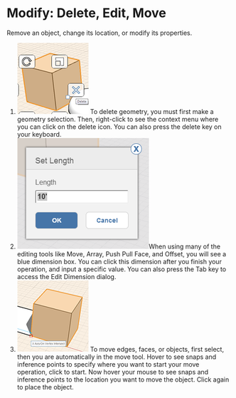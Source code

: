 # Modify: Delete, Edit, Move

Remove an object, change its location, or modify its properties.

1. ![](../.gitbook/assets/guid-4c5500a4-7879-4337-ba56-a84ca0cab32e-low.png) To delete geometry, you must first make a geometry selection. Then, right-click to see the context menu where you can click on the delete icon. You can also press the delete key on your keyboard.
2. ![](../.gitbook/assets/guid-37d395a6-bf06-4845-bde7-a35e185ee456-low.png)When using many of the editing tools like Move, Array, Push Pull Face, and Offset, you will see a blue dimension box. You can click this dimension after you finish your operation, and input a specific value. You can also press the Tab key to access the Edit Dimension dialog.
3. ![](../.gitbook/assets/guid-6900c5e9-1d48-41ec-95e6-29e9bb579ecd-low.png) To move edges, faces, or objects, first select, then you are automatically in the move tool. Hover to see snaps and inference points to specify where you want to start your move operation, click to start. Now hover your mouse to see snaps and inference points to the location you want to move the object. Click again to place the object.

